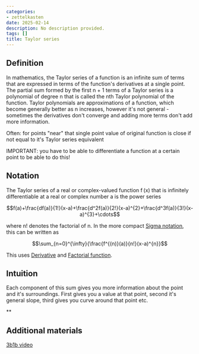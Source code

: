 ```yaml
---
categories:
- zettelkasten
date: 2025-02-14
description: No description provided.
tags: []
title: Taylor series
---
```


## Definition

In mathematics, the Taylor series of a function is an infinite sum of terms that are expressed in terms of the function's derivatives at a single point. The partial sum formed by the first n + 1 terms of a Taylor series is a polynomial of degree n that is called the nth Taylor polynomial of the function. Taylor polynomials are approximations of a function, which become generally better as n increases, however it's not general - sometimes the derivatives don't converge and adding more terms don't add more information.

Often: for points "near" that single point value of original function is close if not equal to it's Taylor series equivalent

IMPORTANT: you have to be able to differentiate a function at a certain point to be able to do this!

## Notation

The Taylor series of a real or complex-valued function f (x) that is infinitely differentiable at a real or complex number a is the power series

$$f(a)+\frac{df(a)}{1!}(x-a)+\frac{d^2f(a)}{2!}(x-a)^{2}+\frac{d^3f(a)}{3!}(x-a)^{3}+\cdots$$

where n! denotes the factorial of n. In the more compact [Sigma notation](Sigma%20notation.md), this can be written as

$$\sum_{n=0}^{\infty}{\frac{f^{(n)}(a)}{n!}(x-a)^{n}}$$

This uses [Derivative](Derivative.md) and [Factorial function](Factorial%20function.md).

## Intuition

Each component of this sum gives you more information about the point and it's surroundings. First gives you a value at that point, second it's general slope, third gives you curve around that point etc.

**

## Additional materials

[3b1b video](https://www.youtube.com/watch?v=3d6DsjIBzJ4)
